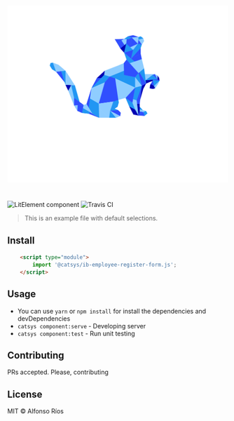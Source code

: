 ![ib-employee-register-form screenshot](ib-employee-register-form.svg)
# <ib-employee-register-form>

![LitElement component](https://img.shields.io/badge/litElement-component-blue.svg)
![Travis CI](https://travis-ci.org/github_username/ib-employee-register-form.svg?branch=master)

> This is an example file with default selections.

## Install

```html
    <script type="module">
        import '@catsys/ib-employee-register-form.js';
    </script>
```

## Usage

- You can use `yarn` or `npm install` for install the dependencies and devDependencies
- `catsys component:serve` - Developing server
- `catsys component:test` - Run unit testing

## Contributing

PRs accepted. Please, contributing

## License

MIT © Alfonso Ríos
